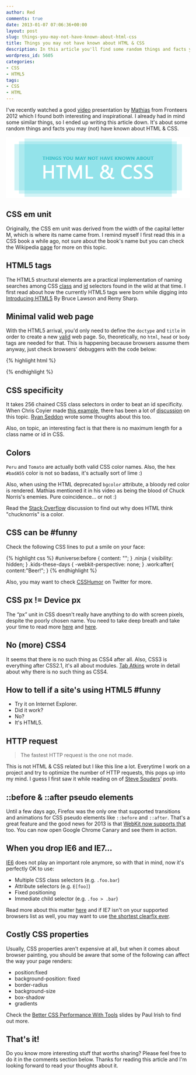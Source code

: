 ```yaml
---
author: Red
comments: true
date: 2013-01-07 07:06:36+00:00
layout: post
slug: things-you-may-not-have-known-about-html-css
title: Things you may not have known about HTML & CSS
description: In this article you'll find some random things and facts you may not have known about HTML & CSS.
wordpress_id: 5605
categories:
- CSS
- HTML5
tags:
- CSS
- HTML
---
```


I've recently watched a good [video](http://vimeo.com/channels/fronteers12/52851509) presentation by [Mathias](http://mathiasbynens.be/) from Fronteers 2012 which I found both interesting and inspirational. I already had in mind some similar things, so I ended up writing this article down. It's about some random things and facts you may (not) have known about HTML & CSS.

![Things you may not have known about HTML & CSS](/dist/uploads/2013/01/things-you-may-not-have-known-about-html-css.png)

<!-- more -->

## CSS em unit

Originally, the CSS em unit was derived from the width of the capital letter M, which is where its name came from. I remind myself I first read this in a CSS book a while ago, not sure about the book's name but you can check the Wikipedia [page](http://en.wikipedia.org/wiki/Em_(typography)) for more on this topic.


## HTML5 tags

The HTML5 structural elements are a practical implementation of naming searches among CSS [class](https://developers.google.com/webmasters/state-of-the-web/2005/classes) and [id](http://devfiles.myopera.com/articles/572/idlist-url.htm) selectors found in the wild at that time. I first read about how the currently HTML5 tags were born while digging into [Introducing HTML5](http://introducinghtml5.com/) By Bruce Lawson and Remy Sharp.

## Minimal valid web page

With the HTML5 arrival, you'd only need to define the `doctype` and `title` in order to create a new [valid](http://validator.w3.org/) web page. So, theoretically, no `html`, `head` or `body` tags are needed for that. This is happening because browsers assume them anyway, just check browsers' debuggers with the code below:

{% highlight html %}
<!doctype HTML>
<title>Bazinga</title>
{% endhighlight %}

## CSS specificity

It takes 256 chained CSS class selectors in order to beat an id specificity. When Chris Coyier made [this example](http://codepen.io/chriscoyier/pen/lzjqh), there has been a lot of [discussion](http://news.ycombinator.com/item?id=4388649) on this topic. [Ryan Seddon](http://www.thecssninja.com/css/extreme-specificity) wrote some thoughts about this too.

Also, on topic, an interesting fact is that there is no maximum length for a class name or id in CSS.

## Colors

`Peru` and `Tomato` are actually both valid CSS color names. Also, the hex `#badA55` color is not so badass, it's actually sort of lime :)

Also, when using the HTML deprecated `bgcolor` attribute, a bloody red color is rendered. Mathias mentioned it in his video as being the blood of Chuck Norris's enemies. Pure coincidence... or not :)

Read the [Stack Overflow](http://stackoverflow.com/questions/8318911/why-does-html-think-chucknorris-is-a-color) discussion to find out why does HTML think "chucknorris" is a color.

## CSS can be #funny

Check the following CSS lines to put a smile on your face:
    
{% highlight css %}
#universe:before { content: ""; }
.ninja { visibility: hidden; }
.kids-these-days { -webkit-perspective: none; }
.work:after{ content:"Beer!"; }
{% endhighlight %} 

Also, you may want to check [CSSHumor](https://twitter.com/CSSHumor) on Twitter for more.

## CSS px != Device px

The “px” unit in CSS doesn't really have anything to do with screen pixels, despite the poorly chosen name. You need to take deep breath and take your time to read more [here](http://inamidst.com/stuff/notes/csspx) and [here](http://www.quirksmode.org/blog/archives/2010/04/a_pixel_is_not.html).

## No (more) CSS4

It seems that there is no such thing as CSS4 after all. Also, CSS3 is everything after CSS2.1, it's all about modules. [Tab Atkins](http://www.xanthir.com/b4Ko0) wrote in detail about why there is no such thing as CSS4. 


## How to tell if a site's using HTML5 #funny
	
  * Try it on Internet Explorer.	
  * Did it work?	
  * No?	
  * It's HTML5.

## HTTP request

>The fastest HTTP request is the one not made.

This is not HTML & CSS related but I like this line a lot. Everytime I work on a project and try to optimize the number of HTTP requests, this pops up into my mind. I guess I first saw it while reading on of [Steve Souders](http://www.stevesouders.com/blog/2012/03/22/cache-them-if-you-can/)' posts.

## ::before & ::after pseudo elements


Until a few days ago, Firefox was the only one that supported transitions and animations for CSS pseudo elements like `::before` and `::after`. That's a great feature and the good news for 2013 is that [WebKit now supports that](http://trac.webkit.org/changeset/138632) too. You can now open Google Chrome Canary and see them in action.



## When you drop IE6 and IE7...


[IE6](/how-to-solve-common-ie-bugs) does not play an important role anymore, so with that in mind, now it's perfectly OK to use:
	
  * Multiple CSS class selectors (e.g. `.foo.bar`)	
  * Attribute selectors (e.g. `E[foo]`)	
  * Fixed positioning	
  * Immediate child selector (e.g. `.foo > .bar`)

Read more about this matter [here](http://www.bennadel.com/blog/2306-What-CSS-Properties-Are-Supported-When-You-Drop-IE6-Support.htm) and if IE7 isn't on your supported browsers list as well, you may want to use [the shortest clearfix ever](http://www.css-101.org/articles/clearfix/latest-new-clearfix-so-far.php).

## Costly CSS properties
Usually, CSS properties aren't expensive at all, but when it comes about browser painting, you should be aware that some of the following can affect the way your page renders:
	
  * position:fixed	
  * background-position: fixed	
  * border-radius	
  * background-size	
  * box-shadow	
  * gradients

Check the [Better CSS Performance With Tools](http://dl.dropbox.com/u/39519/talks/cssperf-cssdevconf/index.html) slides by Paul Irish to find out more.

## That's it!
Do you know more interesting stuff that worths sharing? Please feel free to do it in the comments section below. Thanks for reading this article and I'm looking forward to read your thoughts about it.